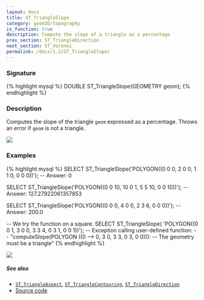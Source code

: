 ```yaml
---
layout: docs
title: ST_TriangleSlope
category: geom3D/topography
is_function: true
description: Compute the slope of a triangle as a percentage
prev_section: ST_TriangleDirection
next_section: ST_Voronoi
permalink: /docs/1.2/ST_TriangleSlope/
---
```


### Signature

{% highlight mysql %}
DOUBLE ST_TriangleSlope(GEOMETRY geom);
{% endhighlight %}

### Description

Computes the slope of the triangle `geom` expressed as a percentage.
Throws an error if `geom` is not a triangle.

<img class="displayed" src="../ST_TriangleSlope_0.png"/>

### Examples

{% highlight mysql %}
SELECT ST_TriangleSlope('POLYGON((0 0 0, 2 0 0, 1 1 0, 0 0 0))');
-- Answer: 0

SELECT ST_TriangleSlope('POLYGON((0 0 10, 10 0 1, 5 5 10, 0 0 10))');
-- Answer: 127.27922061357853

SELECT ST_TriangleSlope('POLYGON((0 0 0, 4 0 0, 2 3 6, 0 0 0))');
-- Answer: 200.0

-- We try the function on a square.
SELECT ST_TriangleSlope(
    'POLYGON((0 0 1, 3 0 0, 3 3 4, 0 3 1, 0 0 1))');
-- Exception calling user-defined function:
--     "computeSlope(POLYGON ((0 --> 0, 3 0, 3 3, 0 3, 0 0))):
--     The geometry must be a triangle"
{% endhighlight %}

<img class="displayed" src="../ST_TriangleSlope_1.png"/>

##### See also

* [`ST_TriangleAspect`](../ST_TriangleAspect),
  [`ST_TriangleContouring`](../ST_TriangleContouring),
  [`ST_TriangleDirection`](../ST_TriangleDirection)
* <a href="https://github.com/orbisgis/h2gis/blob/master/h2spatial-ext/src/main/java/org/h2gis/h2spatialext/function/spatial/topography/ST_TriangleSlope.java" target="_blank">Source code</a>
